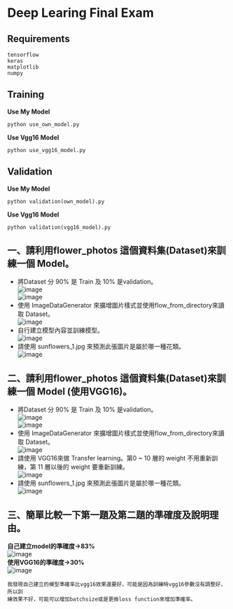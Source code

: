 # **Deep Learing Final Exam**  

## **Requirements**
    tensorflow
    keras
    matplotlib
    numpy

## **Training**

**Use My Model**  

    python use_own_model.py
    
**Use Vgg16 Model**  

    python use_vgg16_model.py
    
## **Validation**

**Use My Model**  

    python validation(own_model).py
    
**Use Vgg16 Model**  

    python validation(vgg16_model).py

## **一、請利用flower_photos 這個資料集(Dataset)來訓練一個 Model。**  
* 將Dataset 分 90% 是 Train 及 10% 是validation。  
  ![image](https://github.com/ALVIN-SMITH/Deep-Learning-Final-Exam/blob/main/md_pic/pic1-1.png)  
  ![image](https://github.com/ALVIN-SMITH/Deep-Learning-Final-Exam/blob/main/md_pic/pic1-2.png)
* 使用 ImageDataGenerator 來擴增圖片樣式並使用flow_from_directory來讀取 Dataset。  
  ![image](https://github.com/ALVIN-SMITH/Deep-Learning-Final-Exam/blob/main/md_pic/pic1-3.png)
* 自行建立模型內容並訓練模型。  
  ![image](https://github.com/ALVIN-SMITH/Deep-Learning-Final-Exam/blob/main/md_pic/pic1-4.png)
* 請使用 sunflowers_1.jpg 來預測此張圖片是屬於哪一種花類。  
  ![image](https://github.com/ALVIN-SMITH/Deep-Learning-Final-Exam/blob/main/md_pic/pic1-5.png)  
## **二、請利用flower_photos 這個資料集(Dataset)來訓練一個 Model (使用VGG16)。**  
* 將Dataset 分 90% 是 Train 及 10% 是validation。  
   ![image](https://github.com/ALVIN-SMITH/Deep-Learning-Final-Exam/blob/main/md_pic/pic2-1.png)  
   ![image](https://github.com/ALVIN-SMITH/Deep-Learning-Final-Exam/blob/main/md_pic/pic2-2.png)
* 使用 ImageDataGenerator 來擴增圖片樣式並使用flow_from_directory來讀取 Dataset。  
   ![image](https://github.com/ALVIN-SMITH/Deep-Learning-Final-Exam/blob/main/md_pic/pic2-3.png)  
* 請使用 VGG16來做 Transfer learning。第0 ~ 10 層的 weight 不用重新訓練，第 11 層以後的 weight 要重新訓練。  
   ![image](https://github.com/ALVIN-SMITH/Deep-Learning-Final-Exam/blob/main/md_pic/pic2-4.png)  
* 請使用 sunflowers_1.jpg 來預測此張圖片是屬於哪一種花類。  
   ![image](https://github.com/ALVIN-SMITH/Deep-Learning-Final-Exam/blob/main/md_pic/pic2-6.png)  
## **三、簡單比較一下第一題及第二題的準確度及說明理由。**  
**自己建立model的準確度->83%**  
![image](https://github.com/ALVIN-SMITH/Deep-Learning-Final-Exam/blob/main/md_pic/pic1-6.png)  
**使用VGG16的準確度->30%**  
![image](https://github.com/ALVIN-SMITH/Deep-Learning-Final-Exam/blob/main/md_pic/pic2-5.png)  

    我發現自己建立的模型準確率比vgg16效果還要好，可能是因為訓練時vgg16參數沒有調整好，所以訓
    練效果不好，可能可以增加batchsize或是更換loss function來增加準確率。
